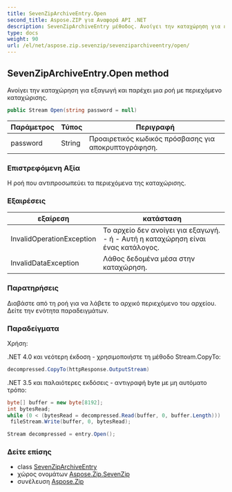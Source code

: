 ```yaml
---
title: SevenZipArchiveEntry.Open
second_title: Aspose.ZIP για Αναφορά API .NET
description: SevenZipArchiveEntry μέθοδος. Ανοίγει την καταχώρηση για εξαγωγή και παρέχει μια ροή με περιεχόμενο καταχώρισης.
type: docs
weight: 90
url: /el/net/aspose.zip.sevenzip/sevenziparchiveentry/open/
---
```

## SevenZipArchiveEntry.Open method

Ανοίγει την καταχώρηση για εξαγωγή και παρέχει μια ροή με περιεχόμενο καταχώρισης.

```csharp
public Stream Open(string password = null)
```

| Παράμετρος | Τύπος | Περιγραφή |
| --- | --- | --- |
| password | String | Προαιρετικός κωδικός πρόσβασης για αποκρυπτογράφηση. |

### Επιστρεφόμενη Αξία

Η ροή που αντιπροσωπεύει τα περιεχόμενα της καταχώρισης.

### Εξαιρέσεις

| εξαίρεση | κατάσταση |
| --- | --- |
| InvalidOperationException | Το αρχείο δεν ανοίγει για εξαγωγή. - ή - Αυτή η καταχώρηση είναι ένας κατάλογος. |
| InvalidDataException | Λάθος δεδομένα μέσα στην καταχώρηση. |

### Παρατηρήσεις

Διαβάστε από τη ροή για να λάβετε το αρχικό περιεχόμενο του αρχείου. Δείτε την ενότητα παραδειγμάτων.

### Παραδείγματα

Χρήση:

.NET 4.0 και νεότερη έκδοση - χρησιμοποιήστε τη μέθοδο Stream.CopyTo:

```csharp
decompressed.CopyTo(httpResponse.OutputStream)
```

.NET 3.5 και παλαιότερες εκδόσεις - αντιγραφή byte με μη αυτόματο τρόπο:

```csharp
byte[] buffer = new byte[8192];
int bytesRead;
while (0 < (bytesRead = decompressed.Read(buffer, 0, buffer.Length)))
 fileStream.Write(buffer, 0, bytesRead);
```

```csharp
Stream decompressed = entry.Open();
```

### Δείτε επίσης

* class [SevenZipArchiveEntry](../)
* χώρος ονομάτων [Aspose.Zip.SevenZip](../../sevenziparchiveentry/)
* συνέλευση [Aspose.Zip](../../../)


